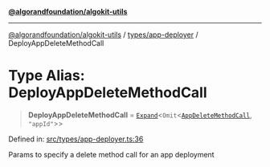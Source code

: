[**@algorandfoundation/algokit-utils**](../../../README.md)

***

[@algorandfoundation/algokit-utils](../../../README.md) / [types/app-deployer](../README.md) / DeployAppDeleteMethodCall

# Type Alias: DeployAppDeleteMethodCall

> **DeployAppDeleteMethodCall** = [`Expand`](../../expand/type-aliases/Expand.md)\<`Omit`\<[`AppDeleteMethodCall`](../../composer/type-aliases/AppDeleteMethodCall.md), `"appId"`\>\>

Defined in: [src/types/app-deployer.ts:36](https://github.com/algorandfoundation/algokit-utils-ts/blob/main/src/types/app-deployer.ts#L36)

Params to specify a delete method call for an app deployment
